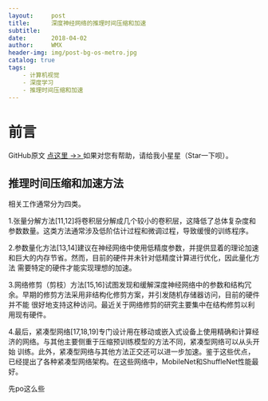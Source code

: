 ```yaml
---
layout:     post
title:      深度神经网络的推理时间压缩和加速
subtitle:   
date:       2018-04-02
author:     WMX
header-img: img/post-bg-os-metro.jpg
catalog: true
tags:
    - 计算机视觉
    - 深度学习
    - 推理时间压缩和加速
---
```


# 前言
GitHub原文 [点这里 ->> ](https://github.com/wmx17806275903/wmx17806275903.github.io/)
如果对您有帮助，请给我小星星（Star一下呗）。

## 推理时间压缩和加速方法

相关工作通常分为四类。

1.张量分解方法[11,12]将卷积层分解成几个较小的卷积层，这降低了总体复杂度和参数数量。这类方法通常涉及低阶估计过程和微调过程，导致缓慢的训练程序。

2.参数量化方法[13,14]建议在神经网络中使用低精度参数，并提供显着的理论加速和巨大的内存节省。然而，目前的硬件并未针对低精度计算进行优化，因此量化方法
需要特定的硬件才能实现理想的加速。

3.网络修剪（剪枝）方法[15,16]试图发现和缓解深度神经网络中的参数和结构冗余。早期的修剪方法采用非结构化修剪方案，并引发随机存储器访问，目前的硬件并不能
很好地支持这种访问。最近关于网络修剪的研究主要集中在结构修剪以利用现有硬件。

4.最后，紧凑型网络[17,18,19]专门设计用在移动或嵌入式设备上使用精确和计算经济的网络。与其他主要侧重于压缩预训练模型的方法不同，紧凑型网络可以从头开始
训练。此外，紧凑型网络与其他方法正交还可以进一步加速。鉴于这些优点，已经提出了各种紧凑型网络架构。在这些网络中，MobileNet和ShuffleNet性能最好。

先po这么些
